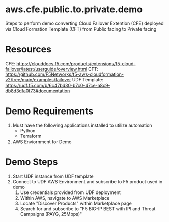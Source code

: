 # aws.cfe.public.to.private.demo

Steps to perform demo converting Cloud Failover Extention (CFE) deployed via Cloud Formation Template (CFT) from Public facing to Private facing

# Resources
CFE: https://clouddocs.f5.com/products/extensions/f5-cloud-failover/latest/userguide/overview.html
CFT: https://github.com/F5Networks/f5-aws-cloudformation-v2/tree/main/examples/failover 
UDF Template: https://udf.f5.com/b/6c47bd30-b7c0-47ce-a8c9-db8d3dfa0f73#documentation


# Demo Requirements
1. Must have the following applications installed to utilize automation
    * Python
    * Terraform
2. AWS Enviornment for Demo


# Demo Steps
1. Start UDF instance from UDF template
2. Connect to UDF AWS Environment and subscribe to F5 product used in demo
    1. Use credentials provided from UDF deployment
    2. Within AWS, navigate to AWS Marketplace
    3. Locate "Discover Products" within Marketplace page
    4. Search for and subscribe to "F5 BIG-IP BEST with IPI and Threat Campaigns (PAYG, 25Mbps)"